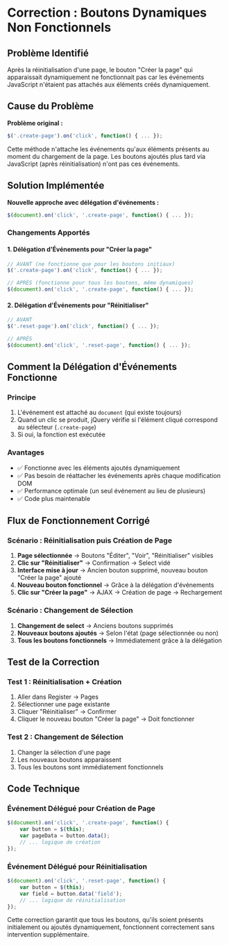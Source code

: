 # Correction : Boutons Dynamiques Non Fonctionnels

## Problème Identifié

Après la réinitialisation d'une page, le bouton "Créer la page" qui apparaissait dynamiquement ne fonctionnait pas car les événements JavaScript n'étaient pas attachés aux éléments créés dynamiquement.

## Cause du Problème

**Problème original :**
```javascript
$('.create-page').on('click', function() { ... });
```

Cette méthode n'attache les événements qu'aux éléments présents au moment du chargement de la page. Les boutons ajoutés plus tard via JavaScript (après réinitialisation) n'ont pas ces événements.

## Solution Implémentée

**Nouvelle approche avec délégation d'événements :**
```javascript
$(document).on('click', '.create-page', function() { ... });
```

### Changements Apportés

#### 1. Délégation d'Événements pour "Créer la page"
```javascript
// AVANT (ne fonctionne que pour les boutons initiaux)
$('.create-page').on('click', function() { ... });

// APRÈS (fonctionne pour tous les boutons, même dynamiques)
$(document).on('click', '.create-page', function() { ... });
```

#### 2. Délégation d'Événements pour "Réinitialiser"
```javascript
// AVANT
$('.reset-page').on('click', function() { ... });

// APRÈS
$(document).on('click', '.reset-page', function() { ... });
```

## Comment la Délégation d'Événements Fonctionne

### Principe
1. L'événement est attaché au `document` (qui existe toujours)
2. Quand un clic se produit, jQuery vérifie si l'élément cliqué correspond au sélecteur (`.create-page`)
3. Si oui, la fonction est exécutée

### Avantages
- ✅ Fonctionne avec les éléments ajoutés dynamiquement
- ✅ Pas besoin de réattacher les événements après chaque modification DOM
- ✅ Performance optimale (un seul événement au lieu de plusieurs)
- ✅ Code plus maintenable

## Flux de Fonctionnement Corrigé

### Scénario : Réinitialisation puis Création de Page

1. **Page sélectionnée** → Boutons "Éditer", "Voir", "Réinitialiser" visibles
2. **Clic sur "Réinitialiser"** → Confirmation → Select vidé
3. **Interface mise à jour** → Ancien bouton supprimé, nouveau bouton "Créer la page" ajouté
4. **Nouveau bouton fonctionnel** → Grâce à la délégation d'événements
5. **Clic sur "Créer la page"** → AJAX → Création de page → Rechargement

### Scénario : Changement de Sélection

1. **Changement de select** → Anciens boutons supprimés
2. **Nouveaux boutons ajoutés** → Selon l'état (page sélectionnée ou non)
3. **Tous les boutons fonctionnels** → Immédiatement grâce à la délégation

## Test de la Correction

### Test 1 : Réinitialisation + Création
1. Aller dans Register → Pages
2. Sélectionner une page existante
3. Cliquer "Réinitialiser" → Confirmer
4. Cliquer le nouveau bouton "Créer la page" → Doit fonctionner

### Test 2 : Changement de Sélection
1. Changer la sélection d'une page
2. Les nouveaux boutons apparaissent
3. Tous les boutons sont immédiatement fonctionnels

## Code Technique

### Événement Délégué pour Création de Page
```javascript
$(document).on('click', '.create-page', function() {
    var button = $(this);
    var pageData = button.data();
    // ... logique de création
});
```

### Événement Délégué pour Réinitialisation
```javascript
$(document).on('click', '.reset-page', function() {
    var button = $(this);
    var field = button.data('field');
    // ... logique de réinitialisation
});
```

Cette correction garantit que tous les boutons, qu'ils soient présents initialement ou ajoutés dynamiquement, fonctionnent correctement sans intervention supplémentaire.